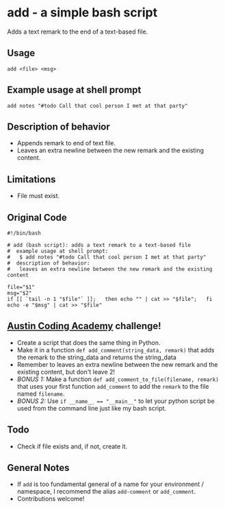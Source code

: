 add - a simple bash script
==========================
Adds a text remark to the end of a text-based file.


Usage
-----
```
add <file> <msg>
```


Example usage at shell prompt
-----------------------------
```
add notes "#todo Call that cool person I met at that party"
```


Description of behavior
-----------------------
* Appends remark to end of text file.
* Leaves an extra newline between the new remark and the existing content.


Limitations
-----------
* File must exist.


Original Code
-------------
```
#!/bin/bash

# add (bash script): adds a text remark to a text-based file
#  example usage at shell prompt:
#   $ add notes "#todo Call that cool person I met at that party"
#  description of behavior:
#   leaves an extra newline between the new remark and the existing content

file="$1"
msg="$2"
if [[ `tail -n 1 "$file"` ]];   then echo "" | cat >> "$file";   fi
echo -e "$msg" | cat >> "$file"
```


[Austin Coding Academy](http://www.austincodingacademy.com/) challenge!
-----------------------------------------------------------------------
* Create a script that does the same thing in Python.
* Make it in a function `def add_comment(string_data, remark)` that adds the remark to the string_data and returns the string_data
* Remember to leaves an extra newline between the new remark and the existing content, but don't leave 2!
* _BONUS 1:_ Make a function `def add_comment_to_file(filename, remark)` that uses your first function `add_comment` to add the `remark` to the file named `filename`.
* _BONUS 2:_ Use `if __name__ == "__main__"` to let your python script be used from the command line just like my bash script.


Todo
----
* Check if file exists and, if not, create it.


General Notes
-------------
* If `add` is too fundamental general of a name for your environment / namespace, I recommend the alias `add-comment` or `add_comment`.
* Contributions welcome!

